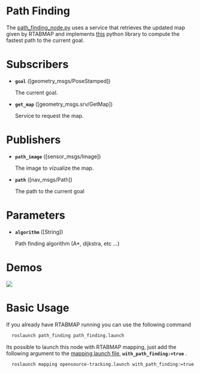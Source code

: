 # Path Finding

The [path_finding_node.py](script/path_finding_node.py) uses a service that retrieves the updated map given by RTABMAP and implements [this](https://pypi.org/project/pathfinding/) python library to compute the fastest path to the current goal.

# Subscribers

- **`goal`** ([geometry_msgs/PoseStamped])

  The current goal.

- **`get_map`** ([geometry_msgs.srv/GetMap])

  Service to request the map.

# Publishers

- **`path_image`** ([sensor_msgs/Image])

  The image to vizualize the map.

- **`path`** ([nav_msgs/Path])

  The path to the current goal

# Parameters

- **`algorithm`** ([String])

  Path finding algorithm (A\*, dijkstra, etc ...)

# Demos

![](img/path_finding_proof.gif)

# Basic Usage

If you already have RTABMAP running you can use the following command
```bash
  roslaunch path_finding path_finding.launch
```
Its possible to launch this node with RTABMAP mapping, just add the following argument to the [mapping launch file](../mapping/launch/opensource-tracking.launch), **`with_path_finding:=true`** .
```bash
  roslaunch mapping opensource-tracking.launch with_path_finding:=true
```


